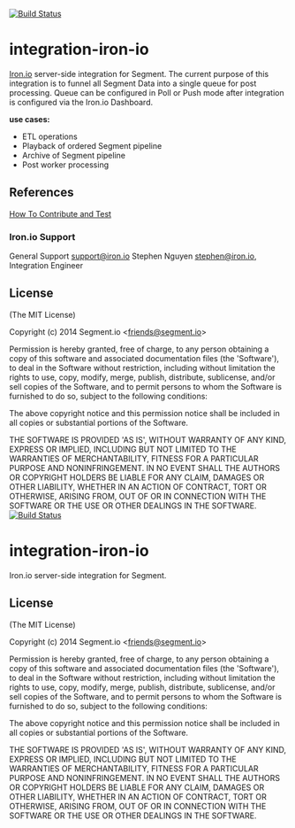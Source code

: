 [![Build Status](https://circleci.com/gh/segmentio/integration-iron-io/tree/master.png?style=svg)](https://circleci.com/gh/segmentio/integration-iron-io/tree/master)

# integration-iron-io

[Iron.io](http://iron.io) server-side integration for Segment.
The current purpose of this integration is to funnel all Segment Data into a single queue for post processing. Queue can be configured in Poll or Push mode after integration is configured via the Iron.io Dashboard.

**use cases:**
- ETL operations
- Playback of ordered Segment pipeline
- Archive of Segment pipeline
- Post worker processing


## References
[How To Contribute and Test](https://github.com/segmentio/integrations/blob/master/Contributing.md)

### Iron.io Support
General Support <support@iron.io>
Stephen Nguyen <stephen@iron.io>, Integration Engineer

## License

(The MIT License)

Copyright (c) 2014 Segment.io &lt;friends@segment.io&gt;

Permission is hereby granted, free of charge, to any person obtaining
a copy of this software and associated documentation files (the
'Software'), to deal in the Software without restriction, including
without limitation the rights to use, copy, modify, merge, publish,
distribute, sublicense, and/or sell copies of the Software, and to
permit persons to whom the Software is furnished to do so, subject to
the following conditions:

The above copyright notice and this permission notice shall be
included in all copies or substantial portions of the Software.

THE SOFTWARE IS PROVIDED 'AS IS', WITHOUT WARRANTY OF ANY KIND,
EXPRESS OR IMPLIED, INCLUDING BUT NOT LIMITED TO THE WARRANTIES OF
MERCHANTABILITY, FITNESS FOR A PARTICULAR PURPOSE AND NONINFRINGEMENT.
IN NO EVENT SHALL THE AUTHORS OR COPYRIGHT HOLDERS BE LIABLE FOR ANY
CLAIM, DAMAGES OR OTHER LIABILITY, WHETHER IN AN ACTION OF CONTRACT,
TORT OR OTHERWISE, ARISING FROM, OUT OF OR IN CONNECTION WITH THE
SOFTWARE OR THE USE OR OTHER DEALINGS IN THE SOFTWARE.
[![Build Status](https://circleci.com/gh/segmentio/integration-iron-io/tree/master.png?style=svg)](https://circleci.com/gh/segmentio/integration-iron-io/tree/master)

# integration-iron-io

Iron.io server-side integration for Segment.


## License

(The MIT License)

Copyright (c) 2014 Segment.io &lt;friends@segment.io&gt;

Permission is hereby granted, free of charge, to any person obtaining
a copy of this software and associated documentation files (the
'Software'), to deal in the Software without restriction, including
without limitation the rights to use, copy, modify, merge, publish,
distribute, sublicense, and/or sell copies of the Software, and to
permit persons to whom the Software is furnished to do so, subject to
the following conditions:

The above copyright notice and this permission notice shall be
included in all copies or substantial portions of the Software.

THE SOFTWARE IS PROVIDED 'AS IS', WITHOUT WARRANTY OF ANY KIND,
EXPRESS OR IMPLIED, INCLUDING BUT NOT LIMITED TO THE WARRANTIES OF
MERCHANTABILITY, FITNESS FOR A PARTICULAR PURPOSE AND NONINFRINGEMENT.
IN NO EVENT SHALL THE AUTHORS OR COPYRIGHT HOLDERS BE LIABLE FOR ANY
CLAIM, DAMAGES OR OTHER LIABILITY, WHETHER IN AN ACTION OF CONTRACT,
TORT OR OTHERWISE, ARISING FROM, OUT OF OR IN CONNECTION WITH THE
SOFTWARE OR THE USE OR OTHER DEALINGS IN THE SOFTWARE.
